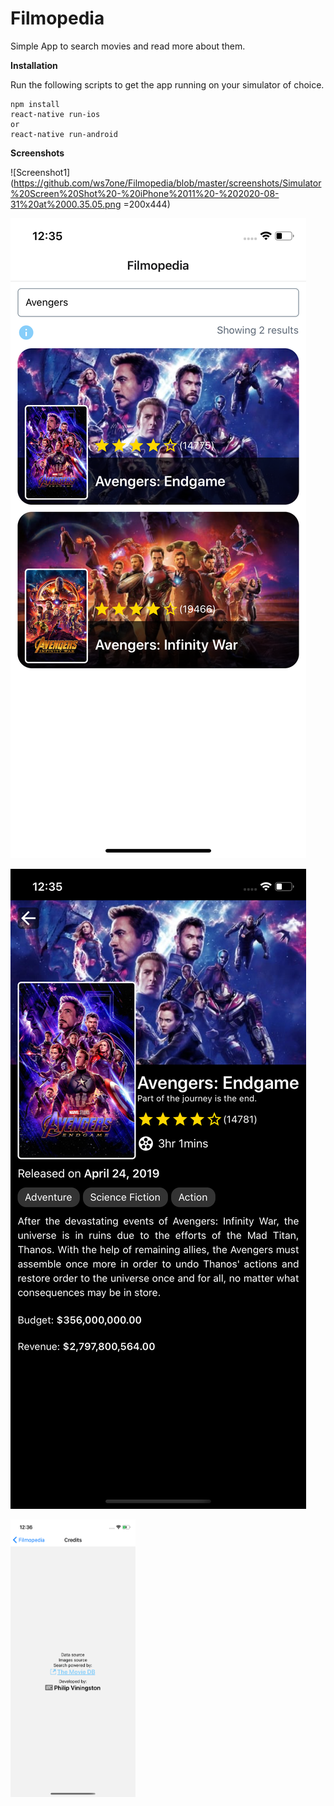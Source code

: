 # Filmopedia
Simple App to search movies and read more about them.

**Installation**

Run the following scripts to get the app running on your simulator of choice.

    npm install
    react-native run-ios
    or
    react-native run-android

**Screenshots**

![Screenshot1](https://github.com/ws7one/Filmopedia/blob/master/screenshots/Simulator%20Screen%20Shot%20-%20iPhone%2011%20-%202020-08-31%20at%2000.35.05.png =200x444)

![Screenshot2](https://github.com/ws7one/Filmopedia/blob/master/screenshots/Simulator%20Screen%20Shot%20-%20iPhone%2011%20-%202020-08-31%20at%2000.35.24.png)

![Screenshot3](https://github.com/ws7one/Filmopedia/blob/master/screenshots/Simulator%20Screen%20Shot%20-%20iPhone%2011%20-%202020-08-31%20at%2000.35.33.png)

<img src="https://github.com/ws7one/Filmopedia/blob/master/screenshots/Simulator%20Screen%20Shot%20-%20iPhone%2011%20-%202020-08-31%20at%2000.36.40.png" alt="Screenshot4" width="200" height="444"/>